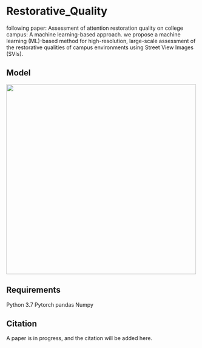 # Restorative_Quality
following paper: Assessment of attention restoration quality on college campus: A machine learning-based approach.
we propose a machine learning (ML)-based method for high-resolution, large-scale assessment of the restorative qualities of campus environments using Street View Images (SVIs).
## Model
<img src="https://user-images.githubusercontent.com/108106537/232290829-d0f47e33-2f98-4cd9-863c-baa6e73ad80a.jpg" width = "500" alt="" align=center />

## Requirements
Python 3.7
Pytorch
pandas
Numpy

## Citation
A paper is in progress, and the citation will be added here.
